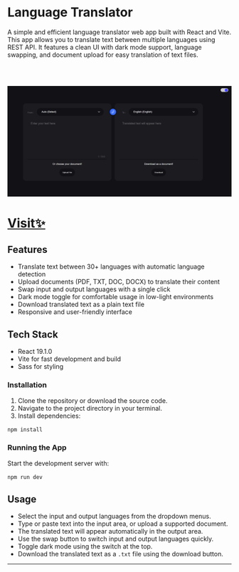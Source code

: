 # Language Translator

A simple and efficient language translator web app built with React and Vite. This app allows you to translate text between multiple languages using REST API. It features a clean UI with dark mode support, language swapping, and document upload for easy translation of text files.

<br>
<br>

![Language Translator](public/Language-Translator.png)

<h1><a href="https://docify-translator.netlify.app/">Visit✨</a></h1>


## Features

- Translate text between 30+ languages with automatic language detection
- Upload documents (PDF, TXT, DOC, DOCX) to translate their content
- Swap input and output languages with a single click
- Dark mode toggle for comfortable usage in low-light environments
- Download translated text as a plain text file
- Responsive and user-friendly interface

## Tech Stack

- React 19.1.0
- Vite for fast development and build
- Sass for styling

### Installation

1. Clone the repository or download the source code.
2. Navigate to the project directory in your terminal.
3. Install dependencies:

```bash
npm install
```

### Running the App

Start the development server with:

```bash
npm run dev
```

## Usage

- Select the input and output languages from the dropdown menus.
- Type or paste text into the input area, or upload a supported document.
- The translated text will appear automatically in the output area.
- Use the swap button to switch input and output languages quickly.
- Toggle dark mode using the switch at the top.
- Download the translated text as a `.txt` file using the download button.


---



